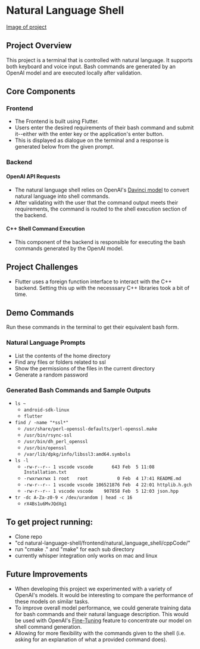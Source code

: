 # Natural Language Shell

[Image of project](./projectIMG.png)

## Project Overview
This project is a terminal that is controlled with natural language. It supports both keyboard and voice input. Bash commands are generated by an OpenAI model and are executed locally after validation.

## Core Components

### Frontend
* The Frontend is built using Flutter.
* Users enter the desired requirements of their bash command and submit it--either with the enter key or the application's enter button.
* This is displayed as dialogue on the terminal and a response is generated below from the given prompt.

### Backend

#### OpenAI API Requests
* The natural language shell relies on OpenAI's [Davinci model](https://platform.openai.com/docs/models/davinci) to convert natural language into shell commands.
* After validating with the user that the command output meets their requirements, the command is routed to the shell execution section of the backend.

#### C++ Shell Command Execution
* This component of the backend is responsible for executing the bash commands generated by the OpenAI model.

## Project Challenges
* Flutter uses a foreign function interface to interact with the C++ backend. Setting this up with the necesssary C++ libraries took a bit of time.

## Demo Commands
Run these commands in the terminal to get their equivalent bash form.

### Natural Language Prompts
* List the contents of the home directory
* Find any files or folders related to ssl
* Show the permissions of the files in the current directory
* Generate a random password

### Generated Bash Commands and Sample Outputs
* `ls ~`
    * `android-sdk-linux`
    * `flutter`
* `find / -name "*ssl*"`
    * `/usr/share/perl-openssl-defaults/perl-openssl.make`
    * `/usr/bin/rsync-ssl`
    * `/usr/bin/dh_perl_openssl`
    * `/usr/bin/openssl`
    * `/var/lib/dpkg/info/libssl3:amd64.symbols`
* `ls -l`
    * `-rw-r--r-- 1 vscode vscode       643 Feb  5 11:08 Installation.txt`
    * `-rwxrwxrwx 1 root   root           0 Feb  4 17:41 README.md`
    * `-rw-r--r-- 1 vscode vscode 106521876 Feb  4 22:01 httplib.h.gch`
    * `-rw-r--r-- 1 vscode vscode    907858 Feb  5 12:03 json.hpp`
* `tr -dc A-Za-z0-9 < /dev/urandom | head -c 16`
  * `rX4Bs1u6MvJQdXg1`

## To get project running:
* Clone repo
* "cd natural-language-shell/frontend/natural_language_shell/cppCode/"
* run "cmake ." and "make" for each sub directory
* currently whisper integration only works on mac and linux



## Future Improvements
* When developing this project we experimented with a variety of OpenAI's models. It would be interesting to compare the performance of these models on similar tasks.
* To improve overall model performance, we could generate training data for bash commands and their natural language description. This would be used with OpenAI's [Fine-Tuning](https://platform.openai.com/docs/guides/fine-tuning/fine-tuning-beta) feature to concentrate our model on shell command generation.
* Allowing for more flexibility with the commands given to the shell (i.e. asking for an explanation of what a provided command does).
